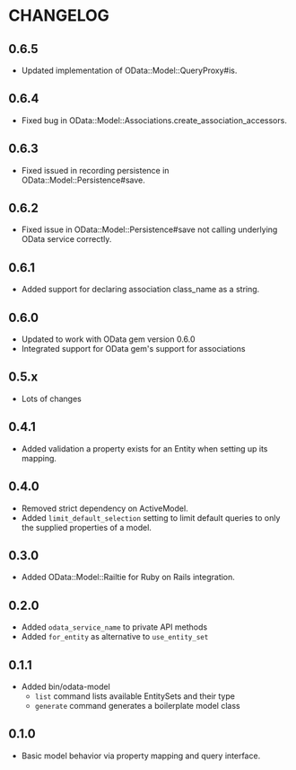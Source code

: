 # CHANGELOG

## 0.6.5

* Updated implementation of OData::Model::QueryProxy#is.

## 0.6.4

* Fixed bug in OData::Model::Associations.create_association_accessors.

## 0.6.3

* Fixed issued in recording persistence in OData::Model::Persistence#save.

## 0.6.2

* Fixed issue in OData::Model::Persistence#save not calling underlying OData
  service correctly.

## 0.6.1

* Added support for declaring association class_name as a string.

## 0.6.0

* Updated to work with OData gem version 0.6.0
* Integrated support for OData gem's support for associations

## 0.5.x

* Lots of changes

## 0.4.1

* Added validation a property exists for an Entity when setting up its mapping.

## 0.4.0

* Removed strict dependency on ActiveModel.
* Added `limit_default_selection` setting to limit default queries to only the
  supplied properties of a model.

## 0.3.0

* Added OData::Model::Railtie for Ruby on Rails integration.

## 0.2.0

* Added `odata_service_name` to private API methods
* Added `for_entity` as alternative to `use_entity_set`

## 0.1.1

* Added bin/odata-model
  * `list` command lists available EntitySets and their type
  * `generate` command generates a boilerplate model class

## 0.1.0

* Basic model behavior via property mapping and query interface.